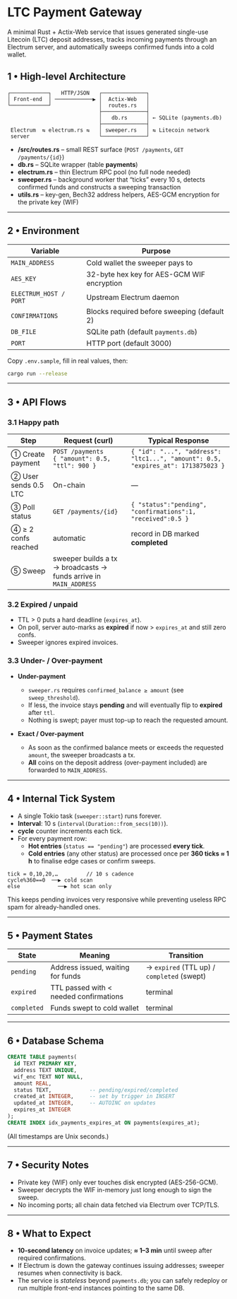 
# LTC Payment Gateway

A minimal Rust + Actix-Web service that issues generated single-use Litecoin (LTC) deposit addresses, tracks incoming payments through an Electrum server, and automatically sweeps confirmed funds into a cold wallet.

## 1 • High-level Architecture

```
┌────────────┐   HTTP/JSON   ┌──────────────┐
│ Front-end  │ ────────────▶ │  Actix-Web   │
└────────────┘               │  routes.rs   │
                             ├──────────────┤
                             │   db.rs      │ ← SQLite (payments.db)
                             ├──────────────┤
 Electrum  ⇆ electrum.rs ⇆   │ sweeper.rs   │ ⇆ Litecoin network
 server                      └──────────────┘
```

* **/src/routes.rs** – small REST surface (`POST /payments`, `GET /payments/{id}`)  
* **db.rs** – SQLite wrapper (table **payments**)  
* **electrum.rs** – thin Electrum RPC pool (no full node needed)  
* **sweeper.rs** – background worker that “ticks” every 10 s, detects confirmed funds and constructs a sweeping transaction  
* **utils.rs** – key-gen, Bech32 address helpers, AES-GCM encryption for the private key (WIF)

---

## 2 • Environment

Variable | Purpose
---------|---------
`MAIN_ADDRESS` | Cold wallet the sweeper pays to  
`AES_KEY` | 32-byte hex key for AES-GCM WIF encryption  
`ELECTRUM_HOST / PORT` | Upstream Electrum daemon  
`CONFIRMATIONS` | Blocks required before sweeping (default 2)  
`DB_FILE` | SQLite path (default `payments.db`)  
`PORT` | HTTP port (default 3000)

Copy `.env.sample`, fill in real values, then:

```bash
cargo run --release
```

---

## 3 • API Flows

### 3.1 Happy path

| Step | Request (curl) | Typical Response |
|------|----------------|------------------|
| ① Create payment | `POST /payments`<br>`{ "amount": 0.5, "ttl": 900 }` | `{ "id": "...", "address": "ltc1...", "amount": 0.5, "expires_at": 1713875023 }` |
| ② User sends 0.5 LTC | On-chain | — |
| ③ Poll status | `GET /payments/{id}` | `{ "status":"pending", "confirmations":1, "received":0.5 }` |
| ④ ≥ 2 confs reached | automatic | record in DB marked **completed** |
| ⑤ Sweep | sweeper builds a tx → broadcasts → funds arrive in `MAIN_ADDRESS` |

### 3.2 Expired / unpaid

* TTL > 0 puts a hard deadline (`expires_at`).  
* On poll, server auto-marks as **expired** if now > `expires_at` and still zero confs.  
* Sweeper ignores expired invoices.

### 3.3 Under- / Over-payment

* **Under-payment**  
  * `sweeper.rs` requires `confirmed_balance ≥ amount` (see `sweep_threshold`).  
  * If less, the invoice stays **pending** and will eventually flip to **expired** after `ttl`.  
  * Nothing is swept; payer must top-up to reach the requested amount.

* **Exact / Over-payment**  
  * As soon as the confirmed balance meets or exceeds the requested `amount`, the sweeper broadcasts a tx.  
  * **All** coins on the deposit address (over-payment included) are forwarded to `MAIN_ADDRESS`.


---

## 4 • Internal Tick System

* A single Tokio task (`sweeper::start`) runs forever.  
* **Interval**: 10 s (`interval(Duration::from_secs(10))`).  
* **cycle** counter increments each tick.  
* For every payment row:  
  * **Hot entries** (`status == "pending"`) are processed **every tick**.  
  * **Cold entries** (any other status) are processed once per **360 ticks ≈ 1 h** to finalise edge cases or confirm sweeps.

```text
tick = 0,10,20,…         // 10 s cadence
cycle%360==0  ──▶ cold scan
else            ──▶ hot scan only
```

This keeps pending invoices very responsive while preventing useless RPC spam for already-handled ones.

---

## 5 • Payment States

State | Meaning | Transition
------|---------|-----------
`pending` | Address issued, waiting for funds | → `expired` (TTL up) / `completed` (swept)
`expired` | TTL passed with < needed confirmations | terminal
`completed` | Funds swept to cold wallet | terminal

---

## 6 • Database Schema

```sql
CREATE TABLE payments(
  id TEXT PRIMARY KEY,
  address TEXT UNIQUE,
  wif_enc TEXT NOT NULL,
  amount REAL,
  status TEXT,            -- pending/expired/completed
  created_at INTEGER,     -- set by trigger in INSERT
  updated_at INTEGER,     -- AUTOINC on updates
  expires_at INTEGER
);
CREATE INDEX idx_payments_expires_at ON payments(expires_at);
```

(All timestamps are Unix seconds.)

---

## 7 • Security Notes

* Private key (WIF) only ever touches disk encrypted (AES-256-GCM).  
* Sweeper decrypts the WIF in-memory just long enough to sign the sweep.  
* No incoming ports; all chain data fetched via Electrum over TCP/TLS.  

---

## 8 • What to Expect

* **10-second latency** on invoice updates; **≈ 1–3 min** until sweep after required confirmations.  
* If Electrum is down the gateway continues issuing addresses; sweeper resumes when connectivity is back.  
* The service is *stateless* beyond `payments.db`; you can safely redeploy or run multiple front-end instances pointing to the same DB.
